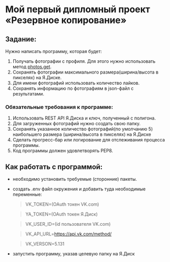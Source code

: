 # Мой первый дипломный проект «Резервное копирование»
## Задание:
Нужно написать программу, которая будет:
1. Получать фотографии с профиля. Для этого нужно использовать метод [photos.get](https://vk.com/dev/photos.get).
2. Сохранять фотографии максимального размера(ширина/высота в пикселях) на Я.Диске.
3. Для имени фотографий использовать количество лайков. 
4. Сохранять информацию по фотографиям в json-файл с результатами. 
​
### Обязательные требования к программе:
1. Использовать REST API Я.Диска и ключ, полученный с полигона.
2. Для загруженных фотографий нужно создать свою папку.
3. Сохранять указанное количество фотографий(по умолчанию 5) наибольшего размера (ширина/высота в пикселях) на Я.Диске
4. Сделать прогресс-бар или логирование для отслеживания процесса программы.
5. Код программы должен удовлетворять PEP8.

## Как работать с программой:
* необходимо установить требуемые (сторонние) пакеты.
* создать .env файл окружения и добавить туда необходимые переменные:
    >VK_TOKEN=(OAuth токен VK.com)

    >YA_TOKEN=(OAuth токен Я.Диск)

    >VK_USER_ID=(id пользователя VK.com)

    >VK_API_URL=https://api.vk.com/method/

    >VK_VERSON=5.131
* запустить программу, указав целевую папку на Я.Диск